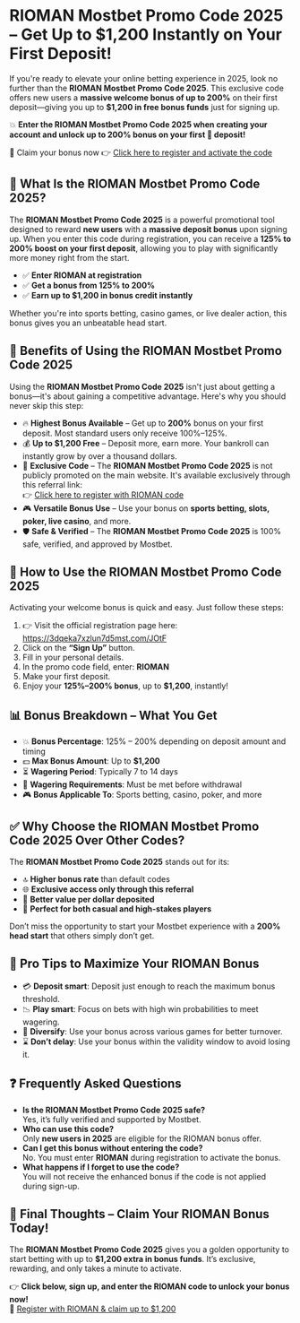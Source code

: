<!DOCTYPE html>
<html lang="en">
<head>
<meta charset="UTF-8">
<meta name="viewport" content="width=device-width, initial-scale=1">
<meta name="description" content="Enter the RIOMAN Mostbet Promo Code 2025 and get up to $1,200 bonus instantly on your first deposit. Learn how to use the code and unlock your exclusive rewards.">
<title>RIOMAN Mostbet Promo Code 2025 – Get Up to $1,200 Instantly</title>
</head>
<body>
<h1>RIOMAN Mostbet Promo Code 2025 – Get Up to $1,200 Instantly on Your First Deposit!</h1>
<p>If you're ready to elevate your online betting experience in 2025, look no further than the <strong>RIOMAN Mostbet Promo Code 2025</strong>. This exclusive code offers new users a <strong>massive welcome bonus of up to 200%</strong> on their first deposit—giving you up to <strong>$1,200 in free bonus funds</strong> just for signing up.</p>
<p>💥 <strong>Enter the RIOMAN Mostbet Promo Code 2025 when creating your account and unlock up to 200% bonus on your first 💸 deposit!</strong></p>
<p>🎯 Claim your bonus now 👉 <a href="https://3dqeka7xzlun7d5mst.com/JOtF" target="_blank">Click here to register and activate the code</a></p>
<h2>🔎 What Is the RIOMAN Mostbet Promo Code 2025?</h2>
<p>The <strong>RIOMAN Mostbet Promo Code 2025</strong> is a powerful promotional tool designed to reward <strong>new users</strong> with a <strong>massive deposit bonus</strong> upon signing up. When you enter this code during registration, you can receive a <strong>125% to 200% boost on your first deposit</strong>, allowing you to play with significantly more money right from the start.</p>
<ul>
<li>✅ <strong>Enter RIOMAN at registration</strong></li>
<li>✅ <strong>Get a bonus from 125% to 200%</strong></li>
<li>✅ <strong>Earn up to $1,200 in bonus credit instantly</strong></li>
</ul>
<p>Whether you're into sports betting, casino games, or live dealer action, this bonus gives you an unbeatable head start.</p>
<h2>💸 Benefits of Using the RIOMAN Mostbet Promo Code 2025</h2>
<p>Using the <strong>RIOMAN Mostbet Promo Code 2025</strong> isn't just about getting a bonus—it's about gaining a competitive advantage. Here's why you should never skip this step:</p>
<ul>
<li>🔥 <strong>Highest Bonus Available</strong> – Get up to <strong>200%</strong> bonus on your first deposit. Most standard users only receive 100%–125%.</li>
<li>💰 <strong>Up to $1,200 Free</strong> – Deposit more, earn more. Your bankroll can instantly grow by over a thousand dollars.</li>
<li>🎯 <strong>Exclusive Code</strong> – The <strong>RIOMAN Mostbet Promo Code 2025</strong> is not publicly promoted on the main website. It's available exclusively through this referral link:<br>👉 <a href="https://3dqeka7xzlun7d5mst.com/JOtF" target="_blank">Click here to register with RIOMAN code</a></li>
<li>🎮 <strong>Versatile Bonus Use</strong> – Use your bonus on <strong>sports betting, slots, poker, live casino</strong>, and more.</li>
<li>🛡️ <strong>Safe & Verified</strong> – The <strong>RIOMAN Mostbet Promo Code 2025</strong> is 100% safe, verified, and approved by Mostbet.</li>
</ul>
<h2>📝 How to Use the RIOMAN Mostbet Promo Code 2025</h2>
<p>Activating your welcome bonus is quick and easy. Just follow these steps:</p>
<ol>
<li>👉 Visit the official registration page here: <a href="https://3dqeka7xzlun7d5mst.com/JOtF" target="_blank">https://3dqeka7xzlun7d5mst.com/JOtF</a></li>
<li>Click on the <strong>“Sign Up”</strong> button.</li>
<li>Fill in your personal details.</li>
<li>In the promo code field, enter: <strong>RIOMAN</strong></li>
<li>Make your first deposit.</li>
<li>Enjoy your <strong>125%–200% bonus</strong>, up to <strong>$1,200</strong>, instantly!</li>
</ol>
<h2>📊 Bonus Breakdown – What You Get</h2>
<ul>
<li>💥 <strong>Bonus Percentage</strong>: 125% – 200% depending on deposit amount and timing</li>
<li>💵 <strong>Max Bonus Amount</strong>: Up to <strong>$1,200</strong></li>
<li>⏳ <strong>Wagering Period</strong>: Typically 7 to 14 days</li>
<li>🔁 <strong>Wagering Requirements</strong>: Must be met before withdrawal</li>
<li>🎮 <strong>Bonus Applicable To</strong>: Sports betting, casino, poker, and more</li>
</ul>
<h2>✅ Why Choose the RIOMAN Mostbet Promo Code 2025 Over Other Codes?</h2>
<p>The <strong>RIOMAN Mostbet Promo Code 2025</strong> stands out for its:</p>
<ul>
<li>🔝 <strong>Higher bonus rate</strong> than default codes</li>
<li>🌐 <strong>Exclusive access only through this referral</strong></li>
<li>🧠 <strong>Better value per dollar deposited</strong></li>
<li>💼 <strong>Perfect for both casual and high-stakes players</strong></li>
</ul>
<p>Don’t miss the opportunity to start your Mostbet experience with a <strong>200% head start</strong> that others simply don’t get.</p>
<h2>🧠 Pro Tips to Maximize Your RIOMAN Bonus</h2>
<ul>
<li>💳 <strong>Deposit smart</strong>: Deposit just enough to reach the maximum bonus threshold.</li>
<li>📉 <strong>Play smart</strong>: Focus on bets with high win probabilities to meet wagering.</li>
<li>🎲 <strong>Diversify</strong>: Use your bonus across various games for better turnover.</li>
<li>⌛ <strong>Don’t delay</strong>: Use your bonus within the validity window to avoid losing it.</li>
</ul>
<h2>❓ Frequently Asked Questions</h2>
<ul>
<li><strong>Is the RIOMAN Mostbet Promo Code 2025 safe?</strong><br>Yes, it’s fully verified and supported by Mostbet.</li>
<li><strong>Who can use this code?</strong><br>Only <strong>new users in 2025</strong> are eligible for the RIOMAN bonus offer.</li>
<li><strong>Can I get this bonus without entering the code?</strong><br>No. You must enter <strong>RIOMAN</strong> during registration to activate the bonus.</li>
<li><strong>What happens if I forget to use the code?</strong><br>You will not receive the enhanced bonus if the code is not applied during sign-up.</li>
</ul>
<h2>🎯 Final Thoughts – Claim Your RIOMAN Bonus Today!</h2>
<p>The <strong>RIOMAN Mostbet Promo Code 2025</strong> gives you a golden opportunity to start betting with up to <strong>$1,200 extra in bonus funds</strong>. It’s exclusive, rewarding, and only takes a minute to activate.</p>
<p>👉 <strong>Click below, sign up, and enter the RIOMAN code to unlock your bonus now!</strong><br>🔗 <a href="https://3dqeka7xzlun7d5mst.com/JOtF" target="_blank">Register with RIOMAN & claim up to $1,200</a></p>
</body>
</html>
